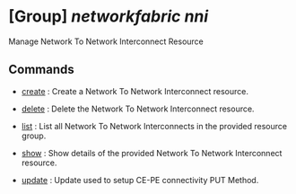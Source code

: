 # [Group] _networkfabric nni_

Manage Network To Network Interconnect Resource

## Commands

- [create](/Commands/networkfabric/nni/_create.md)
: Create a Network To Network Interconnect resource.

- [delete](/Commands/networkfabric/nni/_delete.md)
: Delete the Network To Network Interconnect resource.

- [list](/Commands/networkfabric/nni/_list.md)
: List all Network To Network Interconnects in the provided resource group.

- [show](/Commands/networkfabric/nni/_show.md)
: Show details of the provided Network To Network Interconnect resource.

- [update](/Commands/networkfabric/nni/_update.md)
: Update used to setup CE-PE connectivity PUT Method.
